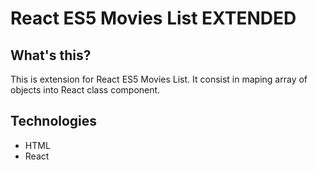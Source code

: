 # React ES5 Movies List EXTENDED

## What's this?

This is extension for React ES5 Movies List. It consist in maping array of objects into React class component.

## Technologies

- HTML
- React
